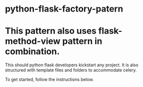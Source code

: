 # python-flask-factory-patern
# This pattern also uses flask-method-view pattern in combination.

This should python flask developers kickstart any project. It is also structured with template files and folders to accommodate celery.

To get started, follow the instructions below.
